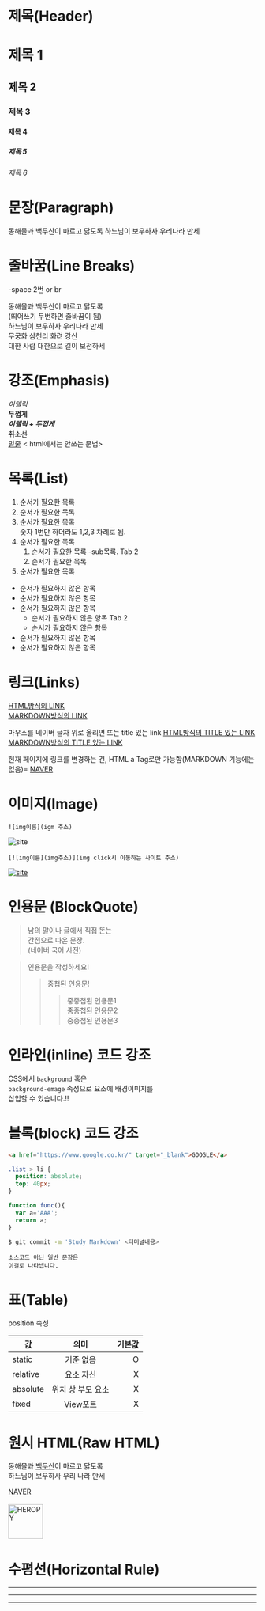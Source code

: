 # 제목(Header)

# 제목 1
## 제목 2
### 제목 3
#### 제목 4
##### 제목 5
###### 제목 6  

# 문장(Paragraph)

동해물과 백두산이 마르고 닳도록
하느님이 보우하사 우리나라 만세

# 줄바꿈(Line Breaks)  

-space 2번 or br

동해물과 백두산이 마르고 닳도록  
(띄어쓰기 두번하면 줄바꿈이 됨)  
하느님이 보우하사 우리나라 만세  
무궁화 삼천리 화려 강산<br />
대한 사람 대한으로 길이 보전하세  

# 강조(Emphasis)

_이텔릭_   
**두껍게**  
**_이텔릭 + 두껍게_**  
~~취소선~~  
<u>밑줄</u> < html에서는 안쓰는 문법>

# 목록(List)

1. 순서가 필요한 목록
1. 순서가 필요한 목록
1. 순서가 필요한 목록  
숫자 1번만 하더라도 1,2,3 차례로 됨.
1. 순서가 필요한 목록 
    1. 순서가 필요한 목록 -sub목록. Tab 2
    1. 순서가 필요한 목록 
1. 순서가 필요한 목록 

- 순서가 필요하지 않은 항목
- 순서가 필요하지 않은 항목
- 순서가 필요하지 않은 항목
    - 순서가 필요하지 않은 항목 Tab 2
    - 순서가 필요하지 않은 항목
- 순서가 필요하지 않은 항목
- 순서가 필요하지 않은 항목

# 링크(Links)

<a href="https://google.com">HTML방식의 LINK</a>  
[MARKDOWN방식의 LINK](https://google.com) 

마우스를 네이버 글자 위로 올리면 뜨는 title 있는 link 
<a href= "https://naver.com" title="NAVER로 이동!">HTML방식의 TITLE 있는 LINK</a>  
[MARKDOWN방식의 TITLE 있는 LINK]("https://naver.com" "NAVER로 이동!")  

현재 페이지에 링크를 변경하는 건, HTML a Tag로만 가능함(MARKDOWN 기능에는 없음)=
<a href="https://naver.com" title="NAVER 로 이동!!" target="_blank">NAVER</a>  

# 이미지(Image)

```plaintext
![img이름](igm 주소)
```
![site](https://heropy.blog/css/images/logo.png)

```plaintext
[![img이름](img주소)](img click시 이동하는 사이트 주소)
```
[![site](https://heropy.blog/css/images/logo.png) ](https://heropy.blog/)

# 인용문 (BlockQuote)

> 남의 말이나 글에서 직접 똔는  
간접으로 따온 문장.  
>(네이버 국어 사전)

> 인용문을 작성하세요!  
>> 중첩된 인용문!  
>>> 중중첩된 인용문1  
>>> 중중첩된 인용문2  
>>> 중중첩된 인용문3  

# 인라인(inline) 코드 강조
 
CSS에서 `background` 혹은  
`background-emage` 속성으로 요소에 배경이미지를  
삽입할 수 있습니다.!!

# 블록(block) 코드 강조

```html  
<a href="https://www.google.co.kr/" target="_blank">GOOGLE</a>

```
```css
.list > li {
  position: absolute;
  top: 40px;
}
```
```javascript
function func(){
  var a='AAA';
  return a;
}
```
```bash
$ git commit -m 'Study Markdown' <터미널내용>
```
```plaintext
소스코드 아닌 일반 문장은  
이걸로 나타냅니다.
```

# 표(Table)

position 속성

값 | 의미 | 기본값
--|:--:|--:
static | 기준 없음 | O
relative | 요소 자신 | X
absolute | 위치 상 부모 요소 | X
fixed | View포트 | X

# 원시 HTML(Raw HTML)

동해물과 <span style="text-decoration:underline;">백두산</span>이 마르고 닳도록 <br/>
하느님이 보우하사 우리 나라 만세  

<a href="https://naver.com" title="NAVER로 이동!" target="_blank">NAVER</a><br/>  
<img width="70" src="https://heropy.blog/css/images/logo.png" alt="HEROPY"/>

# 수평선(Horizontal Rule)

---

***

___


